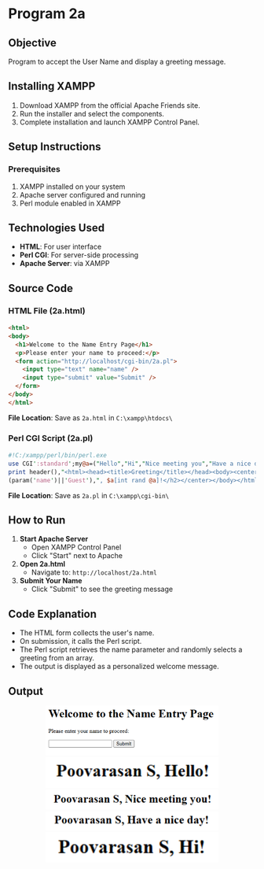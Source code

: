 # Program 2a

## Objective
Program to accept the User Name and display a greeting message.

## Installing XAMPP
1. Download XAMPP from the official Apache Friends site.
2. Run the installer and select the components.
3. Complete installation and launch XAMPP Control Panel.

## Setup Instructions

### Prerequisites
1. XAMPP installed on your system
2. Apache server configured and running
3. Perl module enabled in XAMPP

## Technologies Used
- **HTML**: For user interface
- **Perl CGI**: For server-side processing
- **Apache Server**: via XAMPP

## Source Code

### HTML File (2a.html)
```html
<html>
<body>
  <h1>Welcome to the Name Entry Page</h1>
  <p>Please enter your name to proceed:</p>
  <form action="http://localhost/cgi-bin/2a.pl">
    <input type="text" name="name" />
    <input type="submit" value="Submit" />
  </form>
</body>
</html>
```

**File Location**: Save as `2a.html` in `C:\xampp\htdocs\`

### Perl CGI Script (2a.pl)

```perl
#!C:/xampp/perl/bin/perl.exe
use CGI':standard';my@a=("Hello","Hi","Nice meeting you","Have a nice day");
print header(),"<html><head><title>Greeting</title></head><body><center><h2>",
(param('name')||'Guest'),", $a[int rand @a]!</h2></center></body></html>";
```

**File Location**: Save as `2a.pl` in `C:\xampp\cgi-bin\`

## How to Run
1. **Start Apache Server**
     - Open XAMPP Control Panel
     - Click "Start" next to Apache
2. **Open 2a.html**
     - Navigate to: `http://localhost/2a.html`
3. **Submit Your Name**
     - Click "Submit" to see the greeting message

## Code Explanation
- The HTML form collects the user's name.
- On submission, it calls the Perl script.
- The Perl script retrieves the name parameter and randomly selects a greeting from an array.
- The output is displayed as a personalized welcome message.

## Output
<p align="center">
  <img src="./o1.png" alt="Output 1" width="70%">
  <br>
  <img src="./o2.png" alt="Output 2" width="70%">
  <br>
  <img src="./o3.png" alt="Output 2" width="70%">
  <br>
  <img src="./o4.png" alt="Output 2" width="70%">
  <br>
  <img src="./o5.png" alt="Output 2" width="70%">
</p>